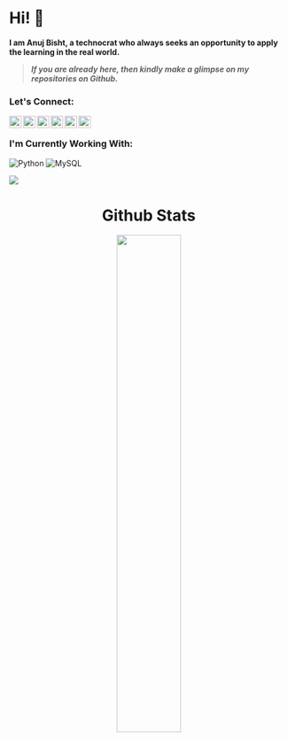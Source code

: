  # Hi! 👋 <!-- <img src="https://raw.githubusercontent.com/TheDudeThatCode/TheDudeThatCode/master/Assets/Hi.gif" width="29px"> -->

**I am Anuj Bisht, a technocrat who always seeks an opportunity to apply the learning in the real world.**

> ***If you are already here, then kindly make a glimpse on my repositories on Github.***
### Let's Connect:
[<img align="left" alt="anuj | Github" width="22px" src="https://cdn.jsdelivr.net/npm/simple-icons@v3/icons/github.svg" />][GitHub]
[<img align="left" alt="anuj | Twitter" width="22px" src="https://cdn.jsdelivr.net/npm/simple-icons@v3/icons/gitlab.svg" />][GitLab]
[<img align="left" alt="anuj | Instagram" width="22px" src="https://cdn.jsdelivr.net/npm/simple-icons@v3/icons/instagram.svg" />][Instagram]
[<img align="left" alt="anuj | LinkedIn" width="22px" src="https://cdn.jsdelivr.net/npm/simple-icons@v3/icons/linkedin.svg" />][LinkedIn]
[<img align="left" alt="anuj | Twitter" width="22px" src="https://cdn.jsdelivr.net/npm/simple-icons@v3/icons/twitter.svg" />][Twitter]
<a href="mailto:anujbisht09@gmail.com">
  <img align="left" width="22px" src="https://cdn.jsdelivr.net/npm/simple-icons@v3/icons/gmail.svg" />
</a>

<br>

### I'm Currently Working With:
<!-- <img align="left" alt="C" width="26px" src="https://upload.wikimedia.org/wikipedia/commons/1/18/C_Programming_Language.svg"/>
<img align="left" alt="C++" width="26px" src="https://upload.wikimedia.org/wikipedia/commons/1/18/ISO_C%2B%2B_Logo.svg"/>
<img align="left" alt="Python" width="26px" src="https://upload.wikimedia.org/wikipedia/commons/c/c3/Python-logo-notext.svg"/>
<img align="left" alt="Java" width="18px" src="https://upload.wikimedia.org/wikipedia/en/3/30/Java_programming_language_logo.svg"/>
<img align="left" alt="html" width="26px" src="https://upload.wikimedia.org/wikipedia/commons/6/61/HTML5_logo_and_wordmark.svg"/>
<img align="left" alt="css" width="18px" src="https://upload.wikimedia.org/wikipedia/commons/d/d5/CSS3_logo_and_wordmark.svg"/>
<img align="left" alt="MySQL" width="40px" src="https://upload.wikimedia.org/wikipedia/en/d/dd/MySQL_logo.svg"/>
<img align="left" alt="R" width="36px" src="https://www.r-project.org/logo/Rlogo.png"/>
<img align="left" alt="Dart" width="80px" src="https://upload.wikimedia.org/wikipedia/commons/thumb/f/fe/Dart_programming_language_logo.svg/1920px-Dart_programming_language_logo.svg.png"/>
<br><br>
-->
![Python](https://img.shields.io/badge/python-3670A0?style=for-the-badge&logo=python&logoColor=ffdd54)
![MySQL](https://img.shields.io/badge/mysql-%2300f.svg?style=for-the-badge&logo=mysql)

![](https://komarev.com/ghpvc/?username=bishtanuj&color=ff69b4&style=for-the-badge&label=PROFILE+VIEWS) 



<h1 align="center">Github Stats</h1>
  <div align="center" >
<!--   <img width="40%" src="https://github-readme-stats.vercel.app/api/top-langs/?username=bishtanuj&layout=compact">  -->
<!-- <img width="48%" src="https://github-readme-stats.vercel.app/api?username=bishtanuj> -->
<img width="48%" src="https://github-readme-streak-stats.herokuapp.com/?user=bishtanuj&">
  </div>
  
 
<!-- [![@bishtanuj's Holopin board](https://holopin.io/api/user/board?user=bishtanuj)](https://holopin.io/@bishtanuj) -->

<!--- Links of Social Sites --->
[LinkedIn]: https://www.linkedin.com/in/anujbisht/
[Instagram]: https://www.instagram.com/bisht_anuj_/
[GitHub]: https://github.com/bishtanuj/
[Twitter]: https://twitter.com/bisht_anuj_/
[GitLab]: https://gitlab.com/bishtanuj
